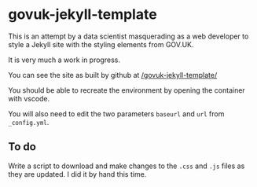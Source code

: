 # govuk-jekyll-template

This is an attempt by a data scientist masquerading as a web developer to style a Jekyll site with the styling elements from GOV.UK.

It is very much a work in progress. 

You can see the site as built by github at [/govuk-jekyll-template/](https://gillespied.github.io/govuk-jekyll-template/)

You should be able to recreate the environment by opening the container with vscode.

You will also need to edit the two parameters `baseurl` and `url` from `_config.yml`.

## To do

Write a script to download and make changes to the `.css` and `.js` files as they are updated. I did it by hand this time.